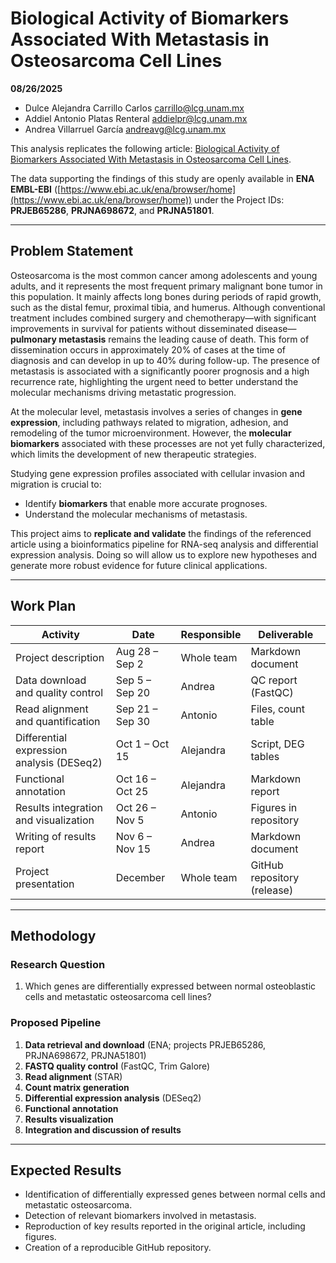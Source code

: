 # Biological Activity of Biomarkers Associated With Metastasis in Osteosarcoma Cell Lines

**08/26/2025**

- Dulce Alejandra Carrillo Carlos [carrillo@lcg.unam.mx](mailto:carrillo@lcg.unam.mx)  
- Addiel Antonio Platas Renteral [addielpr@lcg.unam.mx](mailto:addielpr@lcg.unam.mx)  
- Andrea Villarruel García [andreavg@lcg.unam.mx](mailto:andreavg@lcg.unam.mx)

This analysis replicates the following article: [Biological Activity of Biomarkers Associated With Metastasis in Osteosarcoma Cell Lines](https://doi.org/10.1002/cam4.70391).

The data supporting the findings of this study are openly available in **ENA EMBL-EBI** ([https://www.ebi.ac.uk/ena/browser/home](https://www.ebi.ac.uk/ena/browser/home)) under the Project IDs: **PRJEB65286**, **PRJNA698672**, and **PRJNA51801**.

---

## Problem Statement

Osteosarcoma is the most common cancer among adolescents and young adults, and it represents the most frequent primary malignant bone tumor in this population. It mainly affects long bones during periods of rapid growth, such as the distal femur, proximal tibia, and humerus. Although conventional treatment includes combined surgery and chemotherapy—with significant improvements in survival for patients without disseminated disease—**pulmonary metastasis** remains the leading cause of death. This form of dissemination occurs in approximately 20% of cases at the time of diagnosis and can develop in up to 40% during follow-up. The presence of metastasis is associated with a significantly poorer prognosis and a high recurrence rate, highlighting the urgent need to better understand the molecular mechanisms driving metastatic progression.

At the molecular level, metastasis involves a series of changes in **gene expression**, including pathways related to migration, adhesion, and remodeling of the tumor microenvironment. However, the **molecular biomarkers** associated with these processes are not yet fully characterized, which limits the development of new therapeutic strategies.

Studying gene expression profiles associated with cellular invasion and migration is crucial to:

- Identify **biomarkers** that enable more accurate prognoses.
- Understand the molecular mechanisms of metastasis.

This project aims to **replicate and validate** the findings of the referenced article using a bioinformatics pipeline for RNA-seq analysis and differential expression analysis. Doing so will allow us to explore new hypotheses and generate more robust evidence for future clinical applications.

---

## Work Plan

| Activity                                                                 | Date             | Responsible     | Deliverable                   |
| ------------------------------------------------------------------------ | ---------------- | --------------- | ----------------------------- |
| Project description                                                      | Aug 28 – Sep 2   | Whole team      | Markdown document             |
| Data download and quality control                                        | Sep 5 – Sep 20   | Andrea           | QC report (FastQC)            |
| Read alignment and quantification                                        | Sep 21 – Sep 30  | Antonio          | Files, count table            |
| Differential expression analysis (DESeq2)                                | Oct 1 – Oct 15   | Alejandra        | Script, DEG tables            |
| Functional annotation                                                    | Oct 16 – Oct 25  | Alejandra        | Markdown report               |
| Results integration and visualization                                    | Oct 26 – Nov 5   | Antonio          | Figures in repository         |
| Writing of results report                                                | Nov 6 – Nov 15   | Andrea           | Markdown document             |
| Project presentation                                                     | December         | Whole team      | GitHub repository (release)   |

---

## Methodology

### Research Question

1. Which genes are differentially expressed between normal osteoblastic cells and metastatic osteosarcoma cell lines?

### Proposed Pipeline

1. **Data retrieval and download** (ENA; projects PRJEB65286, PRJNA698672, PRJNA51801)  
2. **FASTQ quality control** (FastQC, Trim Galore)  
3. **Read alignment** (STAR)  
4. **Count matrix generation**  
5. **Differential expression analysis** (DESeq2)  
6. **Functional annotation**  
7. **Results visualization**  
8. **Integration and discussion of results**  

---

## Expected Results

- Identification of differentially expressed genes between normal cells and metastatic osteosarcoma.  
- Detection of relevant biomarkers involved in metastasis.  
- Reproduction of key results reported in the original article, including figures.  
- Creation of a reproducible GitHub repository.
